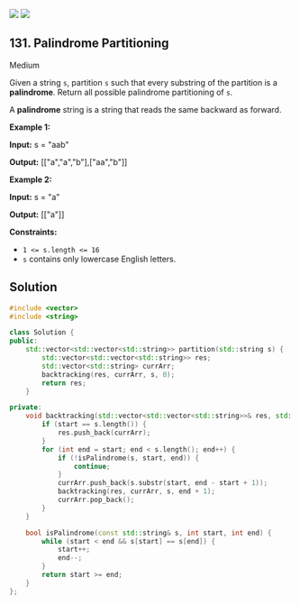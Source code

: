 [![](https://img.shields.io/github/stars/javadev/LeetCode-in-All?label=Stars&style=flat-square)](https://github.com/javadev/LeetCode-in-All)
[![](https://img.shields.io/github/forks/javadev/LeetCode-in-All?label=Fork%20me%20on%20GitHub%20&style=flat-square)](https://github.com/javadev/LeetCode-in-All/fork)

## 131\. Palindrome Partitioning

Medium

Given a string `s`, partition `s` such that every substring of the partition is a **palindrome**. Return all possible palindrome partitioning of `s`.

A **palindrome** string is a string that reads the same backward as forward.

**Example 1:**

**Input:** s = "aab"

**Output:** [["a","a","b"],["aa","b"]] 

**Example 2:**

**Input:** s = "a"

**Output:** [["a"]] 

**Constraints:**

*   `1 <= s.length <= 16`
*   `s` contains only lowercase English letters.

## Solution

```cpp
#include <vector>
#include <string>

class Solution {
public:
    std::vector<std::vector<std::string>> partition(std::string s) {
        std::vector<std::vector<std::string>> res;
        std::vector<std::string> currArr;
        backtracking(res, currArr, s, 0);
        return res;
    }

private:
    void backtracking(std::vector<std::vector<std::string>>& res, std::vector<std::string>& currArr, const std::string& s, int start) {
        if (start == s.length()) {
            res.push_back(currArr);
        }
        for (int end = start; end < s.length(); end++) {
            if (!isPalindrome(s, start, end)) {
                continue;
            }
            currArr.push_back(s.substr(start, end - start + 1));
            backtracking(res, currArr, s, end + 1);
            currArr.pop_back();
        }
    }

    bool isPalindrome(const std::string& s, int start, int end) {
        while (start < end && s[start] == s[end]) {
            start++;
            end--;
        }
        return start >= end;
    }
};
```